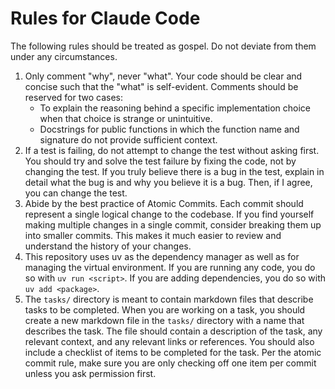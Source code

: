 # Rules for Claude Code

The following rules should be treated as gospel. Do not deviate from them under any circumstances.

1. Only comment "why", never "what". Your code should be clear and concise such that the "what" is self-evident. Comments should be reserved for two cases:
   - To explain the reasoning behind a specific implementation choice when that choice is strange or unintuitive.
   - Docstrings for public functions in which the function name and signature do not provide sufficient context.
2. If a test is failing, do not attempt to change the test without asking first. You should try and solve the test failure by fixing the code, not by changing the test. If you truly believe there is a bug in the test, explain in detail what the bug is and why you believe it is a bug. Then, if I agree, you can change the test.
3. Abide by the best practice of Atomic Commits. Each commit should represent a single logical change to the codebase. If you find yourself making multiple changes in a single commit, consider breaking them up into smaller commits. This makes it much easier to review and understand the history of your changes.
4. This repository uses uv as the dependency manager as well as for managing the virtual environment. If you are running any code, you do so with `uv run <script>`. If you are adding dependencies, you do so with `uv add <package>`.
5. The `tasks/` directory is meant to contain markdown files that describe tasks to be completed. When you are working on a task, you should create a new markdown file in the `tasks/` directory with a name that describes the task. The file should contain a description of the task, any relevant context, and any relevant links or references. You should also include a checklist of items to be completed for the task. Per the atomic commit rule, make sure you are only checking off one item per commit unless you ask permission first.
